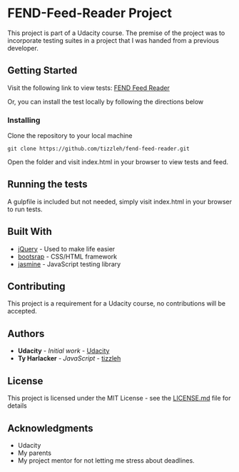 # FEND-Feed-Reader Project

This project is part of a Udacity course. The premise of the project was to incorporate testing suites in a project that I was handed from a previous developer.

## Getting Started
Visit the following link to view tests: [FEND Feed Reader](https://tizzleh.github.io/fend-feed-reader/)

Or, you can install the test locally by following the directions below

### Installing

Clone the repository to your local machine

```
git clone https://github.com/tizzleh/fend-feed-reader.git
```
Open the folder and visit index.html in your browser to view tests and feed.


## Running the tests
A gulpfile is included but not needed, simply visit index.html in your browser to run tests.


## Built With
* [jQuery](https://github.com/jquery/jquery) - Used to make life easier
* [bootsrap](https://github.com/twbs/bootstrap) - CSS/HTML framework
* [jasmine](https://github.com/twbs/jasmine) - JavaScript testing library

## Contributing

This project is a requirement for a Udacity course, no contributions will be accepted.

## Authors

* **Udacity** - *Initial work* - [Udacity](https://github.com/udacity)
* **Ty Harlacker** - *JavaScript* - [tizzleh](https://github.com/tizzleh)

## License

This project is licensed under the MIT License - see the [LICENSE.md](LICENSE.md) file for details

## Acknowledgments

* Udacity
* My parents
* My project mentor for not letting me stress about deadlines.
